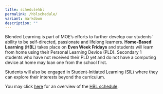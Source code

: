 ```yaml
---
title: schedulehbl
permalink: /hblschedule/
variant: markdown
description: ""
---
```

Blended Learning is part of MOE’s efforts to further develop our students’ ability to be self-directed, passionate and lifelong learners. **Home-Based Learning** (**HBL**) takes place on **Even Week Fridays** and students will learn from home using their Personal Learning Device (PLD). Secondary 1 students who have not received their PLD yet and do not have a computing device at home may loan one from the school first. 

Students will also be engaged in Student-Initiated Learning (SIL) where they can explore their interests beyond the curriculum. 

You may click <a href="https://go.gov.sg/bdms-hblschedule" target="_blank">here</a> for an overview of the <a href="https://go.gov.sg/bdms-hblschedule" target="_blank">HBL schedule</a>.